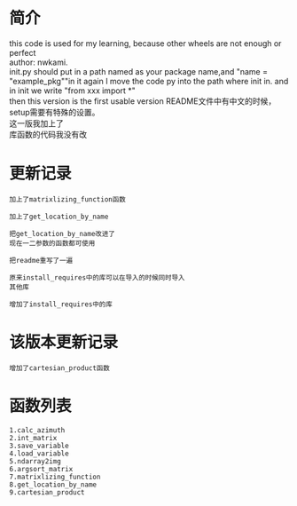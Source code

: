 # 简介
this code is used for my learning, 
because other wheels are not enough or perfect  
author: nwkami.   
init.py should put in a path named as your package name,and "name = "example_pkg""in it
again I move the code py into the path where init in. and in init we write "from xxx import *"  
then this version is the first usable version
README文件中有中文的时候，setup需要有特殊的设置。  
这一版我加上了  
库函数的代码我没有改
# 更新记录
~~~~~~~~~~~~~~~~~~~~
加上了matrixlizing_function函数
~~~~~~~~~~~~~~~~~~~~
~~~~~~~~~~~~~~~~~~~~
加上了get_location_by_name
~~~~~~~~~~~~~~~~~~~~
~~~~~~~~~~~~~~~~~~~~
把get_location_by_name改进了  
现在一二参数的函数都可使用
~~~~~~~~~~~~~~~~~~~~
~~~~~~~~~~~~~~~~~~~~
把readme重写了一遍
~~~~~~~~~~~~~~~~~~~~
~~~~~~~~~~~~~~~~~~~~
原来install_requires中的库可以在导入的时候同时导入  
其他库
~~~~~~~~~~~~~~~~~~~~
~~~~~~~~~~~~~~~~~~~~
增加了install_requires中的库
~~~~~~~~~~~~~~~~~~~~
# 该版本更新记录
~~~~~~~~~~~~~~~~~~~~
增加了cartesian_product函数
~~~~~~~~~~~~~~~~~~~~
# 函数列表
~~~~~~~~~~~~~~~~~~~~
1.calc_azimuth
2.int_matrix
3.save_variable
4.load_variable
5.ndarray2img
6.argsort_matrix
7.matrixlizing_function
8.get_location_by_name
9.cartesian_product
~~~~~~~~~~~~~~~~~~~~

